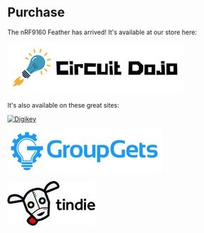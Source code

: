 # Purchase

The nRF9160 Feather has arrived! It's available at our store here:

[![Circuit Dojo Logo](img/purchase/circuit-dojo.png)](https://www.jaredwolff.com/store/nrf9160-feather/)

It's also available on these great sites:

[![Digikey](img/purchase/logo_dk.png)](https://www.digikey.com/en/products/detail/circuit-dojo/PASSY-NRF9160-FEATHER/13530500?s=N4IgTCBcDaIHYCcBmBOAjANgAwFokFMBDAFwAt8EQBdAXyA)

[![GroupGets Logo](img/purchase/brand-logo-31cc4254800eff691ea577188703574e.png)](https://store.groupgets.com/collections/frontpage/products/nrf9160-feather)

[![Tindie](img/purchase/tindie-logo@2x.png)](https://www.tindie.com/products/circuitdojo/nrf9160-feather/?pt=ac_prod_search)
